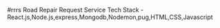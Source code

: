 #rrrs
 Road Repair Request Service
 Tech Stack - React.js,Node.js,express,Mongodb,Nodemon,pug,HTML,CSS,Javascript
